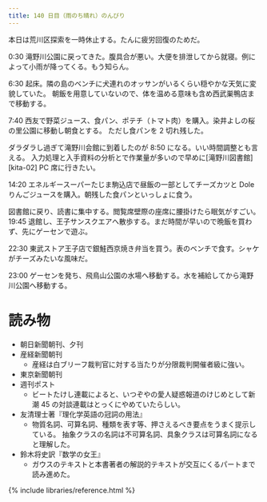 ```yaml
---
title: 140 日目（雨のち晴れ）のんびり
---
```


本日は荒川区探索を一時休止する。たんに疲労回復のためだ。

0:30 滝野川公園に戻ってきた。腹具合が悪い。大便を排泄してから就寝。例によって小雨が降ってくる。もう知らん。

6:30 起床。隣の島のベンチに犬連れのオッサンがいるくらい穏やかな天気に変貌していた。
朝飯を用意していないので、体を温める意味も含め西武巣鴨店まで移動する。

7:40 西友で野菜ジュース、食パン、ポテチ（トマト肉）を購入。染井よしの桜の里公園に移動し朝食とする。
ただし食パンを 2 切れ残した。

ダラダラし過ぎて滝野川会館に到着したのが 8:50 になる。いい時間調整とも言える。
入力処理と入手資料の分析とで作業量が多いので早めに[滝野川図書館][kita-02] PC 席に行きたい。

14:20 エネルギースーパーたじま駒込店で昼飯の一部としてチーズカツと Dole りんごジュースを購入。朝残した食パンといっしょに食う。

図書館に戻り、読書に集中する。閲覧席壁際の座席に腰掛けたら眠気がすごい。
19:45 退館し、王子サンスクエアへ散歩する。まだ時間が早いので晩飯を買わず、先にゲーセンで遊ぶ。

22:30 東武ストア王子店で銀鮭西京焼き弁当を買う。表のベンチで食す。シャケがチーズみたいな風味だ。

23:00 ゲーセンを発ち、飛鳥山公園の水場へ移動する。水を補給してから滝野川公園へ移動する。

# 読み物

* 朝日新聞朝刊、夕刊
* 産経新聞朝刊
  * 産経は白ブリーフ裁判官に対する当たりが分限裁判開催者級に強い。
* 東京新聞朝刊
* 週刊ポスト
  * ビートたけし連載によると、いつぞやの愛人疑惑報道のけじめとして新潮 45 の対談連載はとっくにやめていたらしい。
* 友清理士著『理化学英語の冠詞の用法』
  * 物質名詞、可算名詞、種類を表す等、押さえるべき要点をうまく提示している。
    抽象クラスの名詞は不可算名詞、具象クラスは可算名詞になると理解した。
* 鈴木将史訳『数学の女王』
  * ガウスのテキストと本書著者の解説的テキストが交互にくるパートまで読み進めた。

{% include libraries/reference.html %}
